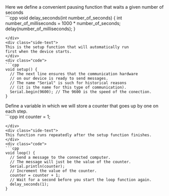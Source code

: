 <div class="flex-container"><div class="side-text">
Here we define a convenient pausing function
that waits a given number of seconds
</div>
<div class="code">
```cpp
void delay_seconds(int number_of_seconds) {
  int number_of_milliseconds = 1000 * number_of_seconds;
  delay(number_of_milliseconds);
}


```
</div>
<div class="side-text">
This is the setup function that will automatically run
first when the device starts.
</div>
<div class="code">
```cpp
void setup() {
  // The next line ensures that the communication hardware
  // on our device is ready to send messages.
  // The name "Serial" is such for historical reasons
  // (it is the name for this type of communication).
  Serial.begin(9600); // The 9600 is the speed of the conection.
}

```
</div>
<div class="side-text">
Define a variable in which we will store a counter that goes up by one on
each step.
</div>
<div class="code">
```cpp
int counter = 1;

```
</div>
<div class="side-text">
This function runs repeatedly after the setup function finishes.
</div>
<div class="code">
```cpp
void loop() {
  // Send a message to the connected computer.
  // The message will just be the value of the counter.
  Serial.println(counter);
  // Increment the value of the counter.
  counter = counter + 1;
  // Wait for a second before you start the loop function again.
  delay_seconds(1);
}
```
</div>
</div>